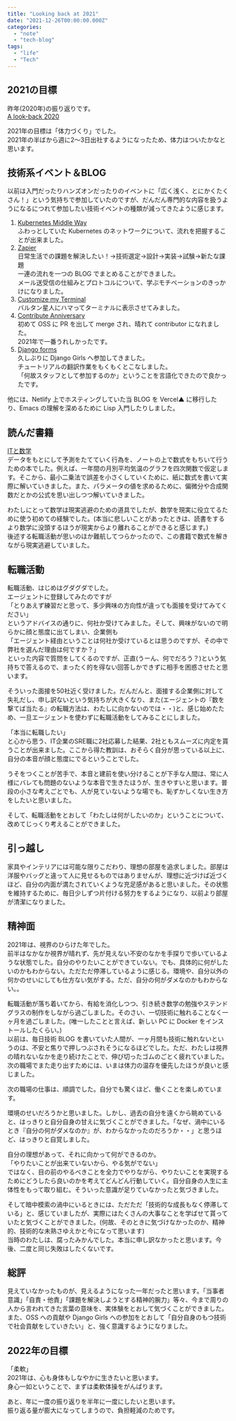 ```yaml
---
title: "Looking back at 2021"
date: "2021-12-26T00:00:00.000Z"
categories: 
  - "note"
  - "tech-blog"
tags:
  - "life"
  - "Tech"
---
```

## 2021の目標
昨年(2020年)の振り返りです。  
[A look-back 2020](https://hugo.suwa3.me/post/2020-12-31-a-look-back-2020/)  
  
2021年の目標は「体力づくり」でした。  
2021年の半ばから週に2〜3日出社するようになったため、体力はついたかなと思います。  
  
## 技術系イベント＆BLOG
以前は入門だったりハンズオンだったりのイベントに「広く浅く、とにかくたくさん！」という気持ちで参加していたのですが、だんだん専門的な内容を扱うようになるにつれて参加したい技術イベントの種類が減ってきたように感じます。

1. [Kubernetes Middle Way](https://hugo.suwa3.me/post/2021-01-24-kubernetes_middle_way/)  
ふわっとしていた Kubernetes のネットワークについて、流れを把握することが出来ました。  
2. [Zapier](https://hugo.suwa3.me/post/2021-05-01-zapier/)  
日常生活での課題を解決したい！→技術選定→設計→実装→試験→新たな課題  
一連の流れを一つの BLOG でまとめることができました。  
メール送受信の仕組みとプロトコルについて、学ぶモチベーションのきっかけになりました。  
3. [Customize my Terminal](https://hugo.suwa3.me/post/2021-05-03-customize_my_terminal/)  
バルタン星人にハマってターミナルに表示させてみました。  
4. [Contribute Anniversary](https://hugo.suwa3.me/post/2021-11-25-contribute_anniversary/)  
初めて OSS に PR を出して merge され、晴れて contributor になれました。  
2021年で一番うれしかったです。  
5. [Django forms](https://hugo.suwa3.me/post/2021-11-28-django_forms/)  
久しぶりに Django Girls へ参加してきました。  
チュートリアルの翻訳作業をもくもくとこなしました。  
「何故スタッフとして参加するのか」ということを言語化できたので良かったです。  
  
他には、Netlify 上でホスティングしていた当 BLOG を Vercel▲ に移行したり、Emacs の理解を深めるために Lisp 入門したりしました。  
## 読んだ書籍
[ITと数学](https://www.amazon.co.jp/dp/4297120666/ref=cm_sw_em_r_mt_dp_YYECSGJCBC63RSGTWX5C?_encoding=UTF8&psc=1)  
データをもとにして予測をたてていく行為を、ノートの上で数式をもちいて行うための本でした。例えば、一年間の月別平均気温のグラフを四次関数で仮定します。そこから、最小二乗法で誤差を小さくしていくために、紙に数式を書いて実際に解いていきました。また、パラメータの値を求めるために、偏微分や合成関数だとかの公式を思い出しつつ解いていきました。  
  
わたしにとって数学は現実逃避のための道具でしたが、数学を現実に役立てるために使う初めての経験でした。(本当に悲しいことがあったときは、読書をするより数学に没頭するほうが現実からより離れることができると感じます。)   
後述する転職活動が思いのほか難航してつらかったので、この書籍で数式を解きながら現実逃避していました。
## 転職活動
転職活動、はじめはグダグダでした。  
エージェントに登録してみたのですが  
「とりあえず練習だと思って、多少興味の方向性が違っても面接を受けてみてください」  
というアドバイスの通りに、何社か受けてみました。そして、興味がないので明らかに顔と態度に出てしまい、企業側も  
「エージェント経由ということは何社か受けているとは思うのですが、その中で弊社を選んだ理由は何ですか？」  
といった内容で質問をしてくるのですが、正直(うーん、何でだろう？)という気持ちで答えるので、まったく的を得ない回答しかできずに相手を困惑させたと思います。  
  
そういった面接を50社近く受けました。だんだんと、面接する企業側に対して失礼だし、申し訳ないという気持ちが大きくなり、また(エージェントの『数を撃てば当たる』の転職方法は、わたしに向かないのでは・・)と、感じ始めたため、一旦エージェントを使わずに転職活動をしてみることにしました。  
  
「本当に転職したい」  
と心から思う、IT企業のSRE職に2社応募した結果、2社ともスムーズに内定を貰うことが出来ました。ここから得た教訓は、おそらく自分が思っている以上に、自分の本音が顔と態度にでるということでした。  
  
うそをつくことが苦手で、本音と建前を使い分けることが下手な人間は、常に人様にバレても問題のないような本音で生きたほうが、生きやすいと思います。普段の小さな考えごとでも、人が見ていないような場でも、恥ずかしくない生き方をしたいと思いました。  
  
そして、転職活動をとおして「わたしは何がしたいのか」ということについて、改めてじっくり考えることができました。

## 引っ越し
家具やインテリアには可能な限りこだわり、理想の部屋を追求しました。部屋は洋服やバッグと違って人に見せるものではありませんが、理想に近づけば近づくほど、自分の内面が満たされていくような充足感があると思いました。その状態を維持するために、毎日少しずつ片付ける努力をするようになり、以前より部屋が清潔になりました。


## 精神面
2021年は、視界のひらけた年でした。  
前半はなかなか視界が晴れず、先が見えない不安のなかを手探りで歩いているような状態でした。自分のやりたいことができていない。でも、具体的に何がしたいのかもわからない。ただただ停滞しているように感じる。環境や、自分以外の何かのせいにしても仕方ない気がする。ただ、自分の何がダメなのかもわからない。。  
  
転職活動が落ち着いてから、有給を消化しつつ、引き続き数学の勉強やステンドグラスの制作をしながら過ごしました。そのさい、一切技術に触れることなく一ヶ月を過ごしました。(唯一したことと言えば、新しい PC に Docker をインストールしたくらい。)  
以前は、毎日技術 BLOG を書いていた人間が、一ヶ月間も技術に触れないというのは、不安と焦りで押しつぶされそうになるほどでした。ただ、わたしは視界の晴れないなかを走り続けたことで、伸び切ったゴムのごとく疲れていました。次の職場でまた走り出すためには、いまは体力の温存を優先したほうが良いと感じました。  
  
次の職場の仕事は、順調でした。自分でも驚くほど、働くことを楽しめています。  
  
環境のせいだろうかと思いました。しかし、過去の自分を遠くから眺めていると、はっきりと自分自身の甘えに気づくことができました。「なぜ、渦中にいるとき『自分の何がダメなのか』が、わからなかったのだろうか・・」と思うほど、はっきりと自覚しました。  
  
自分の理想があって、それに向かって何ができるのか。  
「やりたいことが出来ていないから、やる気がでない」  
ではなく、目の前のやるべきことを全力でやりながら、やりたいことを実現するためにどうしたら良いのかを考えてどんどん行動していく。自分自身の人生に主体性をもって取り組む。そういった意識が足りていなかったと気づきました。  
  
そして暗中模索の渦中にいるときには、ただただ「技術的な成長もなく停滞している」と、感じていましたが、実際にはたくさんの大事なことを学ばせて貰っていたと気づくことができました。(何故、そのときに気づけなかったのか、精神的、技術的な未熟さゆえかと今になって思います)  
当時のわたしは、腐ったみかんでした。本当に申し訳なかったと思います。今後、二度と同じ失敗はしたくないです。

## 総評
見えていなかったものが、見えるようになった一年だったと思います。「当事者意識」「自責・他責」「課題を解決しようとする精神的腕力」等々、今まで周りの人から言われてきた言葉の意味を、実体験をとおして気づくことができました。  
また、OSS への貢献や Django Girls への参加をとおして「自分自身のもつ技術で社会貢献をしていきたい」と、強く意識するようになりました。  
  
## 2022年の目標
「柔軟」  
2021年は、心も身体もしなやかに生きたいと思います。  
身心一如ということで、まずは柔軟体操をがんばります。  
  
あと、年に一度の振り返りを半年に一度にしたいと思います。  
振り返る量が膨大になってしまうので、負担軽減のためです。

